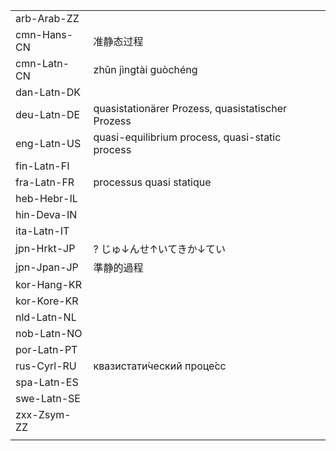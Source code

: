 | | | |
|-|-|-|
| arb-Arab-ZZ |  |  |
| cmn-Hans-CN | 准静态过程 |  |
| cmn-Latn-CN | zhǔn jìngtài guòchéng |  |
| dan-Latn-DK |  |  |
| deu-Latn-DE | quasistationärer Prozess, quasistatischer Prozess |  |
| eng-Latn-US | quasi-equilibrium process, quasi-static process |  |
| fin-Latn-FI |  |  |
| fra-Latn-FR | processus quasi statique |  |
| heb-Hebr-IL |  |  |
| hin-Deva-IN |  |  |
| ita-Latn-IT |  |  |
| jpn-Hrkt-JP | ? じゅ↓んせ↑いてきか↓てい |  |
| jpn-Jpan-JP | 準静的過程 |  |
| kor-Hang-KR |  |  |
| kor-Kore-KR |  |  |
| nld-Latn-NL |  |  |
| nob-Latn-NO |  |  |
| por-Latn-PT |  |  |
| rus-Cyrl-RU | квазистати́ческий проце́сс |  |
| spa-Latn-ES |  |  |
| swe-Latn-SE |  |  |
| zxx-Zsym-ZZ |  |  |
|  |  |  |
